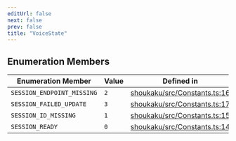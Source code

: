 ```yaml
---
editUrl: false
next: false
prev: false
title: "VoiceState"
---
```


## Enumeration Members

| Enumeration Member | Value | Defined in |
| ------ | ------ | ------ |
| <a id="session_endpoint_missing" name="session_endpoint_missing"></a> `SESSION_ENDPOINT_MISSING` | `2` | [shoukaku/src/Constants.ts:16](https://github.com/shipgirlproject/shoukaku/blob/9d5588e950f8b8cbe3cdd5386a275943ff6fdba1/src/Constants.ts#L16) |
| <a id="session_failed_update" name="session_failed_update"></a> `SESSION_FAILED_UPDATE` | `3` | [shoukaku/src/Constants.ts:17](https://github.com/shipgirlproject/shoukaku/blob/9d5588e950f8b8cbe3cdd5386a275943ff6fdba1/src/Constants.ts#L17) |
| <a id="session_id_missing" name="session_id_missing"></a> `SESSION_ID_MISSING` | `1` | [shoukaku/src/Constants.ts:15](https://github.com/shipgirlproject/shoukaku/blob/9d5588e950f8b8cbe3cdd5386a275943ff6fdba1/src/Constants.ts#L15) |
| <a id="session_ready" name="session_ready"></a> `SESSION_READY` | `0` | [shoukaku/src/Constants.ts:14](https://github.com/shipgirlproject/shoukaku/blob/9d5588e950f8b8cbe3cdd5386a275943ff6fdba1/src/Constants.ts#L14) |
